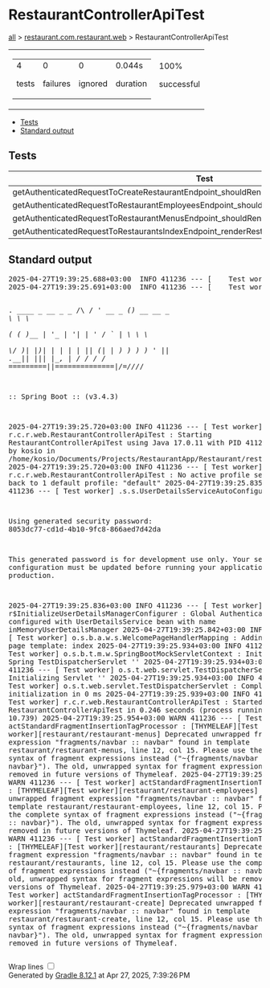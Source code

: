 <!DOCTYPE html>
<html>
<head>
<meta http-equiv="Content-Type" content="text/html; charset=utf-8"/>
<meta http-equiv="x-ua-compatible" content="IE=edge"/>
<title>Test results - RestaurantControllerApiTest</title>
<link href="../css/base-style.css" rel="stylesheet" type="text/css"/>
<link href="../css/style.css" rel="stylesheet" type="text/css"/>
<script src="../js/report.js" type="text/javascript"></script>
</head>
<body>
<div id="content">
<h1>RestaurantControllerApiTest</h1>
<div class="breadcrumbs">
<a href="../index.md">all</a> &gt;
<a href="../packages/restaurant.com.restaurant.web.md">restaurant.com.restaurant.web</a> &gt; RestaurantControllerApiTest</div>
<div id="summary">
<table>
<tr>
<td>
<div class="summaryGroup">
<table>
<tr>
<td>
<div class="infoBox" id="tests">
<div class="counter">4</div>
<p>tests</p>
</div>
</td>
<td>
<div class="infoBox" id="failures">
<div class="counter">0</div>
<p>failures</p>
</div>
</td>
<td>
<div class="infoBox" id="ignored">
<div class="counter">0</div>
<p>ignored</p>
</div>
</td>
<td>
<div class="infoBox" id="duration">
<div class="counter">0.044s</div>
<p>duration</p>
</div>
</td>
</tr>
</table>
</div>
</td>
<td>
<div class="infoBox success" id="successRate">
<div class="percent">100%</div>
<p>successful</p>
</div>
</td>
</tr>
</table>
</div>
<div id="tabs">
<ul class="tabLinks">
<li>
<a href="#tab0">Tests</a>
</li>
<li>
<a href="#tab1">Standard output</a>
</li>
</ul>
<div id="tab0" class="tab">
<h2>Tests</h2>
<table>
<thead>
<tr>
<th>Test</th>
<th>Duration</th>
<th>Result</th>
</tr>
</thead>
<tr>
<td class="success">getAuthenticatedRequestToCreateRestaurantEndpoint_shouldRenderRestaurantCreateView()</td>
<td class="success">0.011s</td>
<td class="success">passed</td>
</tr>
<tr>
<td class="success">getAuthenticatedRequestToRestaurantEmployeesEndpoint_shouldRenderRestaurantEmployeesView()</td>
<td class="success">0.008s</td>
<td class="success">passed</td>
</tr>
<tr>
<td class="success">getAuthenticatedRequestToRestaurantMenusEndpoint_shouldRenderMenusView()</td>
<td class="success">0.018s</td>
<td class="success">passed</td>
</tr>
<tr>
<td class="success">getAuthenticatedRequestToRestaurantsIndexEndpoint_renderRestaurantsView()</td>
<td class="success">0.007s</td>
<td class="success">passed</td>
</tr>
</table>
</div>
<div id="tab1" class="tab">
<h2>Standard output</h2>
<span class="code">
<pre>2025-04-27T19:39:25.688+03:00  INFO 411236 --- [    Test worker] t.c.s.AnnotationConfigContextLoaderUtils : Could not detect default configuration classes for test class [restaurant.com.restaurant.web.RestaurantControllerApiTest]: RestaurantControllerApiTest does not declare any static, non-private, non-final, nested classes annotated with @Configuration.
2025-04-27T19:39:25.691+03:00  INFO 411236 --- [    Test worker] .b.t.c.SpringBootTestContextBootstrapper : Found @SpringBootConfiguration restaurant.com.restaurant.RestaurantApplication for test class restaurant.com.restaurant.web.RestaurantControllerApiTest

  .   ____          _            __ _ _
 /\\ / ___'_ __ _ _(_)_ __  __ _ \ \ \ \
( ( )\___ | '_ | '_| | '_ \/ _` | \ \ \ \
 \\/  ___)| |_)| | | | | || (_| |  ) ) ) )
  '  |____| .__|_| |_|_| |_\__, | / / / /
 =========|_|==============|___/=/_/_/_/

 :: Spring Boot ::                (v3.4.3)

2025-04-27T19:39:25.720+03:00  INFO 411236 --- [    Test worker] r.c.r.web.RestaurantControllerApiTest    : Starting RestaurantControllerApiTest using Java 17.0.11 with PID 411236 (started by kosio in /home/kosio/Documents/Projects/RestaurantApp/Restaurant/restaurant)
2025-04-27T19:39:25.720+03:00  INFO 411236 --- [    Test worker] r.c.r.web.RestaurantControllerApiTest    : No active profile set, falling back to 1 default profile: &quot;default&quot;
2025-04-27T19:39:25.835+03:00  WARN 411236 --- [    Test worker] .s.s.UserDetailsServiceAutoConfiguration : 

Using generated security password: 8053dc77-cd1d-4b10-9fc8-866aed7d42da

This generated password is for development use only. Your security configuration must be updated before running your application in production.

2025-04-27T19:39:25.836+03:00  INFO 411236 --- [    Test worker] r$InitializeUserDetailsManagerConfigurer : Global AuthenticationManager configured with UserDetailsService bean with name inMemoryUserDetailsManager
2025-04-27T19:39:25.842+03:00  INFO 411236 --- [    Test worker] o.s.b.a.w.s.WelcomePageHandlerMapping    : Adding welcome page template: index
2025-04-27T19:39:25.934+03:00  INFO 411236 --- [    Test worker] o.s.b.t.m.w.SpringBootMockServletContext : Initializing Spring TestDispatcherServlet ''
2025-04-27T19:39:25.934+03:00  INFO 411236 --- [    Test worker] o.s.t.web.servlet.TestDispatcherServlet  : Initializing Servlet ''
2025-04-27T19:39:25.934+03:00  INFO 411236 --- [    Test worker] o.s.t.web.servlet.TestDispatcherServlet  : Completed initialization in 0 ms
2025-04-27T19:39:25.939+03:00  INFO 411236 --- [    Test worker] r.c.r.web.RestaurantControllerApiTest    : Started RestaurantControllerApiTest in 0.246 seconds (process running for 10.739)
2025-04-27T19:39:25.954+03:00  WARN 411236 --- [    Test worker] actStandardFragmentInsertionTagProcessor : [THYMELEAF][Test worker][restaurant/restaurant-menus] Deprecated unwrapped fragment expression &quot;fragments/navbar :: navbar&quot; found in template restaurant/restaurant-menus, line 12, col 15. Please use the complete syntax of fragment expressions instead (&quot;~{fragments/navbar :: navbar}&quot;). The old, unwrapped syntax for fragment expressions will be removed in future versions of Thymeleaf.
2025-04-27T19:39:25.963+03:00  WARN 411236 --- [    Test worker] actStandardFragmentInsertionTagProcessor : [THYMELEAF][Test worker][restaurant/restaurant-employees] Deprecated unwrapped fragment expression &quot;fragments/navbar :: navbar&quot; found in template restaurant/restaurant-employees, line 12, col 15. Please use the complete syntax of fragment expressions instead (&quot;~{fragments/navbar :: navbar}&quot;). The old, unwrapped syntax for fragment expressions will be removed in future versions of Thymeleaf.
2025-04-27T19:39:25.971+03:00  WARN 411236 --- [    Test worker] actStandardFragmentInsertionTagProcessor : [THYMELEAF][Test worker][restaurant/restaurants] Deprecated unwrapped fragment expression &quot;fragments/navbar :: navbar&quot; found in template restaurant/restaurants, line 12, col 15. Please use the complete syntax of fragment expressions instead (&quot;~{fragments/navbar :: navbar}&quot;). The old, unwrapped syntax for fragment expressions will be removed in future versions of Thymeleaf.
2025-04-27T19:39:25.979+03:00  WARN 411236 --- [    Test worker] actStandardFragmentInsertionTagProcessor : [THYMELEAF][Test worker][restaurant/restaurant-create] Deprecated unwrapped fragment expression &quot;fragments/navbar :: navbar&quot; found in template restaurant/restaurant-create, line 12, col 15. Please use the complete syntax of fragment expressions instead (&quot;~{fragments/navbar :: navbar}&quot;). The old, unwrapped syntax for fragment expressions will be removed in future versions of Thymeleaf.
</pre>
</span>
</div>
</div>
<div id="footer">
<p>
<div>
<label class="hidden" id="label-for-line-wrapping-toggle" for="line-wrapping-toggle">Wrap lines
<input id="line-wrapping-toggle" type="checkbox" autocomplete="off"/>
</label>
</div>Generated by 
<a href="http://www.gradle.org">Gradle 8.12.1</a> at Apr 27, 2025, 7:39:26 PM</p>
</div>
</div>
</body>
</html>
